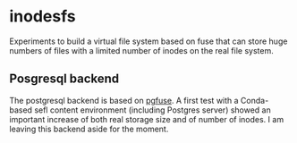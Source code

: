 # inodesfs

Experiments to build a virtual file system based on fuse that can store huge numbers of files with a limited number of inodes on the real file system.

## Posgresql backend

The postgresql backend is based on [pgfuse](http://www.andreasbaumann.cc/software/pgfuse/). A first test with a Conda-based sefl content environment (including Postgres server) showed an important increase of both real storage size and of number of inodes. I am leaving this backend aside for the moment.
